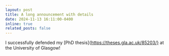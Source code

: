 ```yaml
---
layout: post
title: A long announcement with details
date: 2024-11-13 16:11:00-0400
inline: true
related_posts: false
---
```


I successfully defended my [PhD thesis]{https://theses.gla.ac.uk/85203/} at the University of Glasgow!
